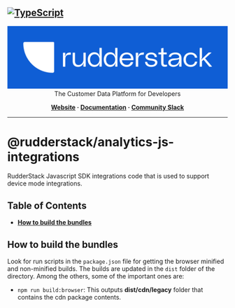 ## [![TypeScript](https://img.shields.io/badge/%3C%2F%3E-TypeScript-%230074c1.svg)](https://www.typescriptlang.org/)

<p align="center">
  <a href="https://rudderstack.com/">
    <img alt="RudderStack" width="512" src="https://raw.githubusercontent.com/rudderlabs/rudder-sdk-js/develop/assets/rs-logo-full-light.jpg">
  </a>
  <br />
  <caption>The Customer Data Platform for Developers</caption>
</p>
<p align="center">
  <b>
    <a href="https://rudderstack.com">Website</a>
    ·
    <a href="https://rudderstack.com/docs/stream-sources/rudderstack-sdk-integration-guides/rudderstack-javascript-sdk/">Documentation</a>
    ·
    <a href="https://rudderstack.com/join-rudderstack-slack-community">Community Slack</a>
  </b>
</p>

---

# @rudderstack/analytics-js-integrations

RudderStack Javascript SDK integrations code that is used to support device mode integrations.

## Table of Contents

- [**How to build the bundles**](#How-to-build-the-bundles)

## How to build the bundles

Look for run scripts in the `package.json` file for getting the browser minified and non-minified builds. The builds are
updated in the `dist` folder of the directory. Among the others, some of the important ones are:

- `npm run build:browser`: This outputs **dist/cdn/legacy** folder that contains the cdn package contents.
